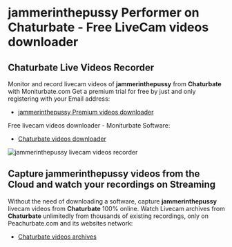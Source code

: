 # jammerinthepussy Performer on Chaturbate - Free LiveCam videos downloader

## Chaturbate Live Videos Recorder

Monitor and record livecam videos of **jammerinthepussy** from **Chaturbate** with Moniturbate.com
Get a premium trial for free by just and only registering with your Email address:
* [jammerinthepussy Premium videos downloader](https://moniturbate.com/request-demo-licence-key.html)

Free livecam videos downloader - Moniturbate Software:
* [Chaturbate videos downloader](https://moniturbate.com/moniturbate-download-software.html)

![jammerinthepussy livecam videos recorder](https://peachurnet.com/templates/moniturbate-software.png)


## Capture jammerinthepussy videos from the Cloud and watch your recordings on Streaming

Without the need of downloading a software, capture **jammerinthepussy** livecam videos from **Chaturbate** 100% online.
Watch Livecam archives from **Chaturbate** unlimitedly from thousands of existing recordings, only on Peachurbate.com and its websites network:
* [Chaturbate videos archives](https://peachurnet.com/)